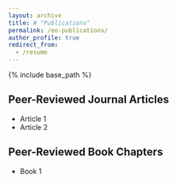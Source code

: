 ```yaml
---
layout: archive
title: # "Publications"
permalink: /eo-publications/
author_profile: true
redirect_from:
  - /resume
---
```


{% include base_path %}

Peer-Reviewed Journal Articles
------
* Article 1
* Article 2


Peer-Reviewed Book Chapters
------
* Book 1


 
